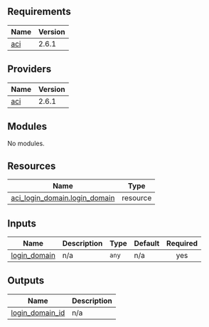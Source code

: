 ## Requirements

| Name | Version |
|------|---------|
| <a name="requirement_aci"></a> [aci](#requirement\_aci) | 2.6.1 |

## Providers

| Name | Version |
|------|---------|
| <a name="provider_aci"></a> [aci](#provider\_aci) | 2.6.1 |

## Modules

No modules.

## Resources

| Name | Type |
|------|------|
| [aci_login_domain.login_domain](https://registry.terraform.io/providers/ciscodevnet/aci/2.6.1/docs/resources/login_domain) | resource |

## Inputs

| Name | Description | Type | Default | Required |
|------|-------------|------|---------|:--------:|
| <a name="input_login_domain"></a> [login\_domain](#input\_login\_domain) | n/a | `any` | n/a | yes |

## Outputs

| Name | Description |
|------|-------------|
| <a name="output_login_domain_id"></a> [login\_domain\_id](#output\_login\_domain\_id) | n/a |
